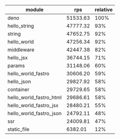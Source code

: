
| module                  | rps      | relative |
| ----------------------- | -------- | -------- |
| deno                    | 51533.63 | 100%     |
| hello_string            | 47777.32 | 93%      |
| string                  | 47652.75 | 92%      |
| hello_world             | 47256.34 | 92%      |
| middleware              | 42447.38 | 82%      |
| hello_jsx               | 36744.15 | 71%      |
| params                  | 31148.06 | 60%      |
| hello_world_fastro      | 30606.20 | 59%      |
| hello_json              | 29827.92 | 58%      |
| container               | 29729.65 | 58%      |
| hello_world_fastro_html | 29686.61 | 58%      |
| hello_world_fastro_jsx  | 28480.21 | 55%      |
| hello_world_fastro_json | 24792.11 | 48%      |
| ssr                     | 24009.81 | 47%      |
| static_file             | 6382.01  | 12%      |
